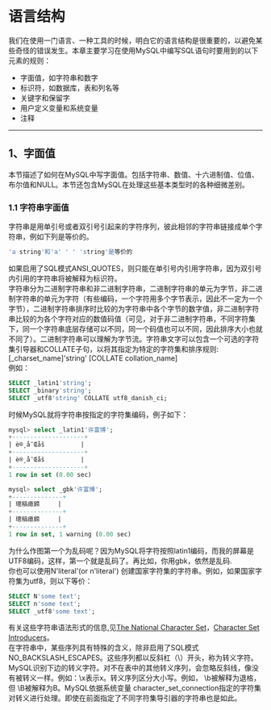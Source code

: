 # 语言结构
我们在使用一门语言、一种工具的时候，明白它的语言结构是很重要的，以避免某些奇怪的错误发生。本章主要学习在使用MySQL中编写SQL语句时要用到的以下元素的规则：  
 - 字面值，如字符串和数字  
 - 标识符，如数据库，表和列名等  
 - 关键字和保留字  
 - 用户定义变量和系统变量  
 - 注释  

---

## 1、字面值
本节描述了如何在MySQL中写字面值。包括字符串、数值、十六进制值、位值、布尔值和NULL。本节还包含MySQL在处理这些基本类型时的各种细微差别。  
### 1.1 字符串字面值
字符串是用单引号或者双引号引起来的字符序列，彼此相邻的字符串链接成单个字符串，例如下列是等价的。  
```s
'a string'和'a' ' ' 'string'是等价的
```
如果启用了SQL模式ANSI_QUOTES，则只能在单引号内引用字符串，因为双引号内引用的字符串将被解释为标识符。  
字符串分为二进制字符串和非二进制字符串，二进制字符串的单元为字节，非二进制字符串的单元为字符（有些编码，一个字符用多个字节表示，因此不一定为一个字节），二进制字符串排序时比较的为字符串中各个字节的数字值，非二进制字符串比较的为各个字符对应的数值码值（可见，对于非二进制字符串，不同字符集下，同一个字符串底层存储可以不同，同一个码值也可以不同，因此排序大小也就不同了）。二进制字符串可以理解为字节流。字符串文字可以包含一个可选的字符集引导器和COLLATE子句，以将其指定为特定的字符集和排序规则:  
[_charset_name]'string' [COLLATE collation_name]  
例如：  
```sql
SELECT _latin1'string'; 
SELECT _binary'string'; 
SELECT _utf8'string' COLLATE utf8_danish_ci;
```
时候MySQL就将字符串按指定的字符集编码，例子如下：  
```sql
mysql> select _latin1'许富博';
+--------------------+
| è®¸å¯Œåš          |
+--------------------+
| è®¸å¯Œåš          |
+--------------------+
1 row in set (0.00 sec)

mysql> select _gbk'许富博';
+--------------+
| 璁稿瘜鍗     |
+--------------+
| 璁稿瘜鍗     |
+--------------+
1 row in set, 1 warning (0.00 sec)
```  
为什么作图第一个为乱码呢？因为MySQL将字符按照latin1编码，而我的屏幕是UTF8编码，这样，第一个就是乱码了。再比如，你用gbk，依然是乱码.  
你也可以使用N'literal'(or n'literal') 创建国家字符集的字符串。例如，如果国家字符集为utf8，则以下等价：  
```sql
SELECT N'some text';
SELECT n'some text';
SELECT _utf8'some text';
```
有关这些字符串语法形式的信息,见[The National Character Set](https://dev.mysql.com/doc/refman/8.0/en/charset-national.html)，[Character Set Introducers](https://dev.mysql.com/doc/refman/8.0/en/charset-introducer.html)。  
在字符串中，某些序列具有特殊的含义，除非启用了SQL模式NO_BACKSLASH_ESCAPES。这些序列都以反斜杠（\）开头，称为转义字符。MySQL识别下边的转义字符。对不在表中的其他转义序列，会忽略反斜线，像没有被转义一样。例如：\x表示x。转义序列区分大小写。例如， \b被解释为退格，但 \B被解释为B。MySQL依据系统变量 character_set_connection指定的字符集对转义进行处理。即使在前面指定了不同字符集导引器的字符串也是如此。  

